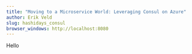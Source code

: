 ```yaml
---
title: "Moving to a Microservice World: Leveraging Consul on Azure"
author: Erik Veld
slug: hashidays_consul
browser_windows: http://localhost:8080
---
```

Hello
